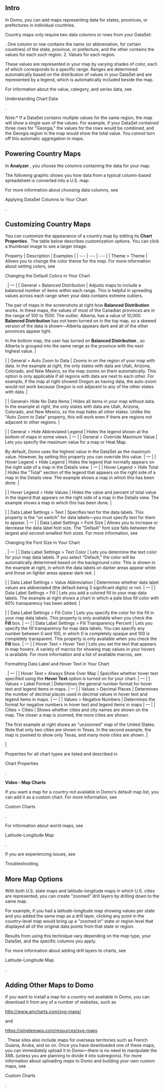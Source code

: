 

Intro
-------

In Domo, you can add maps representing data for states, provinces, or prefectures in individual countries.


 Country maps only require two data columns or rows from your DataSet:

. One column or row contains the name (or abbreviation, for certain countries) of the state, province, or prefecture, and the other contains the values for each such region.
2. Values for each region.

These values are represented in your map by varying shades of color, each of which corresponds to a specific range. Ranges are determined automatically based on the distribution of values in your DataSet and are represented by a legend, which is automatically included beside the map.


 For information about the value, category, and series data, see

Understanding Chart Data

.

*Note:**
 If a DataSet contains multiple values for the same region, the map will show a single sum of the values. For example, if your DataSet contained three rows for "Georgia," the values for the rows would be combined, and the Georgia region in the map would show the total value. You
 *cannot*
 turn off this automatic aggregation in maps.

Powering Country Maps
-----------------------

In
 **Analyzer**
 , you choose the columns containing the data for your map.


 The following graphic shows you how data from a typical column-based spreadsheet is converted into a U.S. map:

For more information about choosing data columns, see

Applying DataSet Columns to Your Chart

.


 Customizing Country Maps
--------------------------

You can customize the appearance of a country map by editing its
 **Chart Properties**
 . The table below describes customization options. You can click a thumbnail image to see a larger image.


 Property
  |
 Description
  |
 Examples
  |
| --- | --- | --- |
|
 Theme > Theme
  |
 Allows you to change the color theme for the map. For more information about setting colors, see

Changing the Default Colors in Your Chart

.
  |
 —
  |
|
 General > Balanced Distribution
  |
 Adjusts maps to include a balanced number of items within each range. This is helpful in spreading values across each range when your data contains extreme outliers.


 The pair of maps in the screenshots at right how
 **Balanced Distribution**
 works. In these maps, the values of most of the Canadian provinces are in the range of 100 to 1500. The outlier, Alberta, has a value of 10,000.
 **Balanced Distribution**
 has not been turned on in the top map, so a skewed version of the data is shown—Alberta appears dark and all of the other provinces appear light.


 In the bottom map, the user has turned on
 **Balanced Distribution**
 , so Alberta is grouped into the same range as the province with the next highest value.
  |


 |
|
 General > Auto Zoom to Data
  |
 Zooms in on the region of your map with data. In the example at right, the only states with data are Utah, Arizona, Colorado, and New Mexico, so the map zooms on them automatically. This option is only applicable if all regions with data are next to each other. For example, if the map at right showed Oregon as having data, the auto-zoom would not work because Oregon is not adjacent to any of the other states with data.
  |

|
|
 General> Hide No Data Items
  |
 Hides all items in your map without data. In the example at right, the only states with data are Utah, Arizona, Colorado, and New Mexico, so the map hides all other states. Unlike the "Auto Zoom to Data" property, this will work even if there are regions not adjacent to other regions.
  |

|
|
 General > Hide Abbreviated Legend
  |
 Hides the legend shown at the bottom of maps in some views.
  |
 —
  |
|
 General > Override Maximum Value
  |
 Lets you specify the maximum value for a map or Heat Map.


 By default, Domo uses the highest value in the DataSet as the maximum value. However, by setting this property you can override this value.
  |
 —
  |
|
 Hover Legend > Hide Legend
  |
 Hides the legend that normally appears on the right side of a map in the Details view.
  |
 —
  |
|
 Hover Legend > Hide Total
  |
 Hides the "Total" section of the legend that appears on the right side of a map in the Details view. The example shows a map in which this has been done.
  |

|
|
 Hover Legend > Hide Values
  |
 Hides the value and percent of total value in the legend that appears on the right side of a map in the Details view. The example shows a map in which this has been done.
  |

|
|
 Data Label Settings > Text
  |
 Specifies text for the data labels. This property is the "on switch" for data labels—you must specify text for them to appear.
  |
 —
  |
|
 Data Label Settings > Font Size
  |
 Allows you to increase or decrease the data label font size. The "Default" font size falls between the largest and second-smallest font sizes. For more information, see

Changing the Font Size in Your Chart

.
  |
 —
  |
|
 Data Label Settings > Text Color
  |
 Lets you determine the text color for your map data labels. If you select "Default," the color will be automatically determined based on the background color. This is shown in the example at right, in which the data labels on darker areas appear white and those on lighter areas appear dark red.
  |

|
|
 Data Label Settings > Value Abbreviation
  |
 Determines whether data label values are abbreviated (the default being 3 significant digits) or not.
  |
 —
  |
|
 Data Label Settings > Fill
  |
 Lets you add a colored fill to your map data labels. The example at right shows a chart in which a pale blue fill color with 60% transparency has been added.
  |

|
|
 Data Label Settings > Fill Color
  |
 Lets you specify the color for the fill in your map data labels. This property is only available when you check the
 **Fill**
 box.
  |
 —
  |
|
 Data Label Settings > Fill Transparency Percent
  |
 Lets you specify the fill transparency for map data labels. You can specify any number between 0 and 100, in which 0 is completely opaque and 100 is completely transparent. This property is only available when you check the
 **Fill**
 box.
  |
 —
  |
|
 Hover Text > Hover Text
  |
 Lets you set the text that appears in map hovers. A variety of macros for showing map values in your hovers is available. For more information and a list of available macros, see

Formatting Data Label and Hover Text in Your Chart

.
  |
 —
  |
|
 Hover Text > Always Show Over Map
  |
 Specifies whether hover text specified using the
 **Hover Text**
 option is turned on for your chart.
  |
 —
  |
|
 Values > Label Format
  |
 Determines the general number format for hover text and legend items in maps.
  |
 —
  |
|
 Values > Decimal Places
  |
 Determines the number of decimal places used in decimal values in hover text and legend items in maps.
  |
 —
  |
|
 Values > Negative Numbers
  |
 Determines the format for negative numbers in hover text and legend items in maps
  |
 —
  |
|
 Cities > Cities
  |
 Shows whether cities and city names are shown on the map. The closer a map is zoomed, the more cities are shown.


 The first example at right shows an "unzoomed" map of the United States. Note that only two cities are shown in Texas. In the second example, the map is zoomed to show only Texas, and many more cities are shown.
  |


 |

Properties for all chart types are listed and described in

Chart Properties

.


**Video - Map Charts**


 If you want a map for a country not available in Domo's default map list, you can add it as a custom chart. For more information, see

Custom Charts

.


 For information about world maps, see

Latitude-Longitude Map

.


 If you are experiencing issues, see

Troubleshooting.

More Map Options
------------------


 With both U.S. state maps and latitude-longitude maps in which U.S. cities are represented, you can create "zoomed" drill layers by drilling down to the same map.


 For example, if you had a latitude-longitude map showing values per state and you added the same map as a drill layer, clicking any point in the country-level map would bring up a "zoomed in" state or region level that displayed all of the original data points from that state or region.

Results from using this technique vary depending on the map type, your DataSet, and the specific columns you apply.


 For more information about adding drill layers to charts, see

Latitude-Longitude Map

.


 Adding Other Maps to Domo
---------------------------

If you want to install a map for a country not available in Domo, you can download it from any of a number of websites, such as

http://www.amcharts.com/svg-maps/

and

https://simplemaps.com/resources/svg-maps

. These sites also include maps for overseas territories such as French Guiana, Aruba, and so on. Once you have downloaded one of these maps, you can immediately upload it to Domo—there is no need to manipulate the XML (unless you are planning to divide it into subregions). For more information about uploading maps to Domo and building your own custom maps, see

Custom Charts

.

